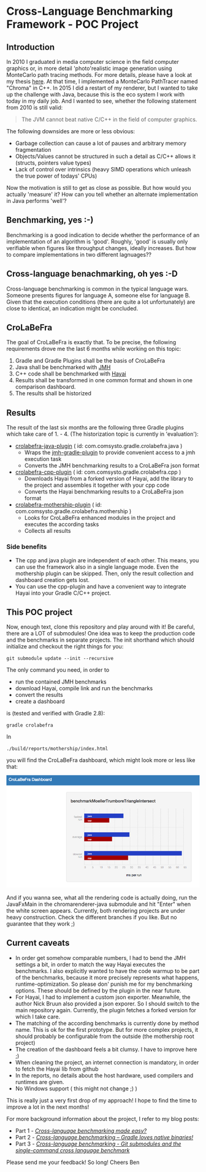 # Cross-Language Benchmarking Framework - POC Project

## Introduction
In 2010 I graduated in media computer science in the field computer graphics or, in more detail 'photo'realistic image generation using MonteCarlo path tracing methods. For more details, please have a look at my thesis [here](https://ben-steinert.net). At that time, I implemented a MonteCarlo PathTracer named "Chroma" in C++.
In 2015 I did a restart of my renderer, but I wanted to take up the challenge with Java, because this is the eco system I work with today in my daily job. And I wanted to see, whether the following statement from 2010 is still valid:

> The JVM cannot beat native C/C++ in the field of computer graphics.

The following downsides are more or less obvious:

- Garbage collection can cause a lot of pauses and arbitrary memory fragmentation
- Objects/Values cannot be structured in such a detail as C/C++ allows it (structs, pointers value types)
- Lack of control over intrinsics (heavy SIMD operations which unleash the true power of todays' CPUs)

Now the motivation is still to get as close as possible. But how would you actually 'measure' it? How can you tell whether an alternate implementation in Java performs 'well'? 

## Benchmarking, yes :-)
Benchmarking is a good indication to decide whether the performance of an implementation of an algorithm is 'good'. Roughly, 'good' is usually only verifiable when figures like throughput changes, ideally increases. But how to compare implementations in two different lagnuages??


## Cross-language benachmarking, oh yes :-D

Cross-language benchmarking is common in the typical language wars. Someone presents figures for language A, someone else for language B. Given that the execution conditions (there are quite a lot unfortunately) are close to identical, an indication might be concluded.


## CroLaBeFra
The goal of CroLaBeFra is exactly that. To be precise, the following requirements drove me the last 6 months while working on this topic:

1. Gradle and Gradle Plugins shall be the basis of CroLaBeFra
2. Java shall be benchmarked with [JMH](http://openjdk.java.net/projects/code-tools/jmh/)
3. C++ code shall be benchmarked with [Hayai](https://github.com/nickbruun/hayai)
4. Results shall be transformed in one common format and shown in one comparison dashboard.
5. The results shall be historized


## Results
The result of the last six months are the following three Gradle plugins which take care of 1. - 4. (The historization topic is currently in 'evaluation'):

- [crolabefra-java-plugin](https://github.com/comsysto/crolabefra-java) ( id: com.comsysto.gradle.crolabefra.java )
    - Wraps the [jmh-gradle-plugin](https://github.com/melix/jmh-gradle-plugin) to provide convenient access to a jmh execution task
    - Converts the JMH benchmarking results to a CroLaBeFra json format
- [crolabefra-cpp-plugin](https://github.com/comsysto/crolabefra-cpp) ( id: com.comsysto.gradle.crolabefra.cpp )
    - Downloads Hayai from a forked version of Hayai, add the library to the project and assembles it together with your cpp code
    - Converts the Hayai benchmarking results to a CroLaBeFra json format
- [crolabefra-mothership-plugin](https://github.com/comsysto/crolabefra-mothership) ( id: com.comsysto.gradle.crolabefra.mothership )
    - Looks for CroLaBeFra enhanced modules in the project and executes the according tasks
    - Collects all results
  
### Side benefits

- The cpp and java plugin are independent of each other. This means, you can use the framework also in a single language mode. Even the mothership plugin can be skipped. Then, only the result collection and dashboard creation gets lost.  
- You can use the cpp-plugin and have a convenient way to integrate Hayai into your Gradle C/C++ project. 

## This POC project
Now, enough text, clone this repository and play around with it! Be careful, there are a LOT of submodules! One idea was to keep the production code and the benchmarks in separate projects.
The init shorthand which should initialize and checkout the right things for you:

    git submodule update --init --recursive
    
The only command you need, in order to

- run the contained JMH benchmarks
- download Hayai, compile link and run the benchmarks
- convert the results
- create a dashboard 

is (tested and verified with Gradle 2.8):

    gradle crolabefra

In

    ./build/reports/mothership/index.html

you will find the CroLaBeFra dashboard, which might look more or less like that:

![CroLaBeFra Dashboard Screen](https://raw.githubusercontent.com/bensteinert/crolabefra-setup-poc/master/dashboard.png)


And if you wanna see, what all the rendering code is actually doing, run the JavaFxMain in the chromarenderer-java submodule and hit "Enter" when the white screen appears.
Currently, both rendering projects are under heavy construction. Check the different branches if you like. But no guarantee that they work ;)

## Current caveats

- In order get somehow comparable numbers, I had to bend the JMH settings a bit, in order to match the way Hayai executes the benchmarks. I also explicitly wanted to have the code warmup to be part of the benchmarks, because it more precisely represents what happens, runtime-optimization. So please don' punish me for my benchmarking options. These should be defined by the plugin in the near future.
- For Hayai, I had to implement a custom json exporter. Meanwhile, the author Nick Bruun also provided a json exporer. So I should switch to the main repository again. Currently, the plugin fetches a forked version for which I take care.
- The matching of the according benchmarks is currently done by method name. This is ok for the first prototype. But for more complex projects, it should probably be configurable from the outside (the mothership root project)
- The creation of the dashboard feels a bit clumsy. I have to improve here ;)
- When cleaning the project, an internet connection is mandatory, in order to fetch the Hayai lib from github
- In the reports, no details about the host hardware, used compilers and runtimes are given.
- No Windows support ( this might not change ;) )

This is really just a very first drop of my approach! I hope to find the time to improve a lot in the next months!

For more background information about the project, I refer to my blog posts:

* Part 1 - [_Cross-language benchmarking made easy?_](http://blog.comsysto.com/2015/02/20/cross-language-benchmarking-made-easy/)
* Part 2 - [_Cross-language benchmarking – Gradle loves native binaries!_](http://blog.comsysto.com/2015/02/13/cross-language-benchmarking-gradle-loves-native-binaries/)
* Part 3 - [_Cross-language benchmarking - Git submodules and the single-command cross language benchmark_](http://blog.comsysto.com/2015/06/15/cross-language-benchmarking-part-3-git-submodules-and-the-single-command-cross-language-benchmark/)

Please send me your feedback!
So long!
Cheers 
Ben

